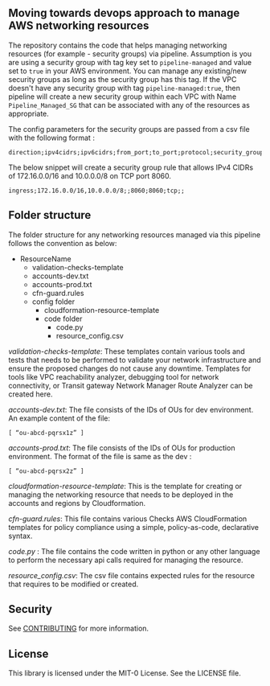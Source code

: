 ## Moving towards devops approach to manage AWS networking resources
The repository contains the code that helps managing networking resources (for example - security groups) via pipeline. Assumption is you are using a security group with tag key set to ```pipeline-managed``` and value set to ```true``` in your AWS environment. You can manage any existing/new security groups as long as the security group has this tag. If the VPC doesn't have any security group with tag ```pipeline-managed:true```, then pipeline will create a new security group within each VPC with Name ```Pipeline_Managed_SG``` that can be associated with any of the resources as appropriate. 

The config parameters for the security groups are passed from a csv file with the following format :

```
direction;ipv4cidrs;ipv6cidrs;from_port;to_port;protocol;security_groups_references;prefix_list;
```

The below snippet will create a security group rule that allows IPv4 CIDRs of 172.16.0.0/16 and 10.0.0.0/8 on TCP port 8060.
```
ingress;172.16.0.0/16,10.0.0.0/8;;8060;8060;tcp;;
```

## Folder structure
The folder structure for any networking resources managed via this pipeline follows the convention as below:

- ResourceName
  - validation-checks-template
  - accounts-dev.txt
  - accounts-prod.txt
  - cfn-guard.rules
  - config folder
      - cloudformation-resource-template
      - code folder
        - code.py
        - resource_config.csv
      
*validation-checks-template*: These templates contain various tools and tests that needs to be performed to validate your network infrastructure and ensure the proposed changes do not cause any downtime. Templates for tools like VPC reachability analyzer, debugging tool for network connectivity, or Transit gateway Network Manager Route Analyzer can be created here.

*accounts-dev.txt*: The file consists of the IDs of OUs for dev environment. An example content of the file: 
```
[ “ou-abcd-pqrsx1z” ]
```

*accounts-prod.txt*: The file consists of the IDs of OUs for production environment. The format of the file is same as the dev :
```
[ “ou-abcd-pqrsx2z” ]
```

*cloudformation-resource-template*: This is the template for creating or managing the networking resource that needs to be deployed in the accounts and regions by Cloudformation.

*cfn-guard.rules*: This file contains various Checks AWS CloudFormation templates for policy compliance using a simple, policy-as-code, declarative syntax.

*code.py* : The file contains the code written in python or any other language to perform the necessary api calls required for managing the resource.

*resource_config.csv*: The csv file contains expected rules for the resource that requires to be modified or created.


## Security

See [CONTRIBUTING](CONTRIBUTING.md#security-issue-notifications) for more information.

## License

This library is licensed under the MIT-0 License. See the LICENSE file.

